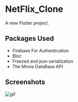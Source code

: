 # NetFlix_Clone

A new Flutter project.

## Packages Used

<ul>
  <li>Firebase For Authentication</li>
  <li>Bloc</li>
  <li>Freezed and json serialization</li>
  <li>The Movie DataBase API</li>
</ul>

## Screenshots


![gif](https://user-images.githubusercontent.com/59518674/233790336-47b9b865-f1a2-4a04-8be0-fee38373ac31.gif)
